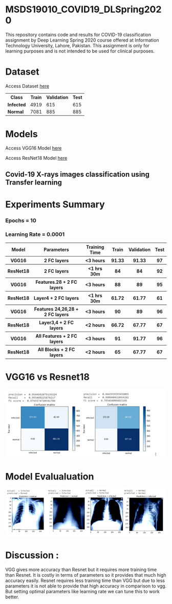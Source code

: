 # MSDS19010_COVID19_DLSpring2020
This repository contains code and results for COVID-19 classification assignment by Deep Learning Spring 2020 course offered at Information Technology University, Lahore, Pakistan. This assignment is only for learning purposes and is not intended to be used for clinical purposes.
# Dataset
Access Dataset [here](https://drive.google.com/drive/folders/1P11biqCGNk5zWqILLdNkuPtbZpvXb1ay?usp=sharing)


<table class="tg">
  <tr>
    <th class="tg-yw4l"><b>Class</b></th>
    <th class="tg-yw4l"><b>Train</b></th>
    <th class="tg-yw4l"><b>Validation</b></th>
    <th class="tg-yw4l"><b>Test</b></th>

  </tr>
  <tr>
    <td class="tg-yw4l"><b>Infected</b></td>
    <td class="tg-yw4l">4919</td>
    <td class="tg-yw4l">615</td>
    <td class="tg-yw4l">615</td>

  </tr>
  <tr>
    <td class="tg-yw4l"><b>Normal</b></td>
    <td class="tg-yw4l">7081</td>
    <td class="tg-yw4l">885</td>
    <td class="tg-yw4l">885</td>
  </tr>
</table>


# Models
Access VGG16 Model [here](https://drive.google.com/file/d/1UQL71b9DtTiSLKR61ZCNNNuMFWrjMBi5/view?usp=sharing)

Access ResNet18 Model [here](https://drive.google.com/file/d/1Io_WxP4ouGCmF93oMaDLyowIs6b-DZzi/view?usp=sharing)


## Covid-19 X-rays images classification using Transfer learning

# Experiments Summary
### Epochs = 10 
### Learning Rate = 0.0001

<table class="tg">
  <tr>
    <th class="tg-yw4l"><b>Model</b></th>
    <th class="tg-yw4l"><b>Parameters</b></th>
    <th class="tg-yw4l"><b>Training Time</b></th>
    <th class="tg-yw4l"><b>Train</b></th>
    <th class="tg-yw4l"><b>Validation</b></th>
    <th class="tg-yw4l"><b>Test</b></th>

  </tr>
  <tr>
    <th class="tg-yw4l"><b>VGG16</b></th>
    <th class="tg-yw4l"><b>2 FC layers</b></th>
    <th class="tg-yw4l"><b> <3 hours</b></th>
    <th class="tg-yw4l"><b> 91.33 </b></th>
    <th class="tg-yw4l"><b>91.33</b></th>
    <th class="tg-yw4l"><b>97</b></th>

  </tr>
  <tr>
    <th class="tg-yw4l"><b>ResNet18</b></th>
    <th class="tg-yw4l"><b>2 FC layers</b></th>
    <th class="tg-yw4l"><b> <1 hrs 30m </b></th>
    <th class="tg-yw4l"><b> 84 </b></th>
    <th class="tg-yw4l"><b> 84</b></th>
    <th class="tg-yw4l"><b>92</b></th>
  </tr>
  
  <tr>
    <th class="tg-yw4l"><b>VGG16</b></th>
    <th class="tg-yw4l"><b> Features.28 + 2 FC layers</b></th>
    <th class="tg-yw4l"><b> <3 hours</b></th>
    <th class="tg-yw4l"><b> 88 </b></th>
    <th class="tg-yw4l"><b>89</b></th>
    <th class="tg-yw4l"><b>95</b></th>
  </tr>
  
  <tr>
    <th class="tg-yw4l"><b>ResNet18</b></th>
    <th class="tg-yw4l"><b> Layer4 + 2 FC layers</b></th>
    <th class="tg-yw4l"><b> <1 hrs 30m </b></th>
    <th class="tg-yw4l"><b> 61.72 </b></th>
    <th class="tg-yw4l"><b> 61.77</b></th>
    <th class="tg-yw4l"><b>61</b></th>
  </tr>
  
  <tr>
    <th class="tg-yw4l"><b>VGG16</b></th>
    <th class="tg-yw4l"><b> Features 24,26,28 + 2 FC layers</b></th>
    <th class="tg-yw4l"><b> <3 hours</b></th>
    <th class="tg-yw4l"><b> 90 </b></th>
    <th class="tg-yw4l"><b>89</b></th>
    <th class="tg-yw4l"><b>96</b></th>
  </tr>
  
  <tr>
    <th class="tg-yw4l"><b>ResNet18</b></th>
    <th class="tg-yw4l"><b> Layer3,4 + 2 FC layers</b></th>
    <th class="tg-yw4l"><b> <2 hours</b></th>
    <th class="tg-yw4l"><b> 66.72 </b></th>
    <th class="tg-yw4l"><b> 67.77</b></th>
    <th class="tg-yw4l"><b>67</b></th>
  </tr>
  
  <tr>
    <th class="tg-yw4l"><b>VGG16</b></th>
    <th class="tg-yw4l"><b> All Features  + 2 FC layers</b></th>
    <th class="tg-yw4l"><b> <3 hours</b></th>
    <th class="tg-yw4l"><b> 91 </b></th>
    <th class="tg-yw4l"><b>91.77</b></th>
    <th class="tg-yw4l"><b>96</b></th>
  </tr>
  
  <tr>
    <th class="tg-yw4l"><b>ResNet18</b></th>
    <th class="tg-yw4l"><b> All Blocks + 2 FC layers</b></th>
    <th class="tg-yw4l"><b> <2 hours</b></th>
    <th class="tg-yw4l"><b> 65 </b></th>
    <th class="tg-yw4l"><b> 67.77</b></th>
    <th class="tg-yw4l"><b>67</b></th>
  </tr>
  
</table>



# VGG16 vs Resnet18 

![VGG16](https://github.com/Asif-Ejaz/MSDS19010_COVID19_DLSpring2020/blob/master/Results/Ccomparison%20vgg-resnet.PNG
)




# Model Evalualuation 

![Result](https://github.com/Asif-Ejaz/MSDS19010_COVID19_DLSpring2020/blob/master/Results/testResults.PNG)




# Discussion :

VGG gives more accuracy than Resnet but it requires more training time than Resnet. It is costly in terms of parameters so it provides that much high accuracy easily.
Resnet requires less training time than VGG but due to less parameters it is not able to provide that high accuracy in comparison to vgg. But setting optimal parameters like learning rate we can tune this to work better.
